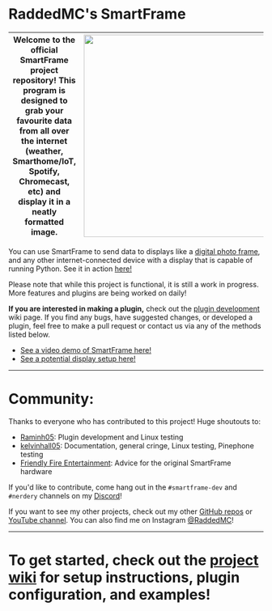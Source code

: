 # RaddedMC's SmartFrame



Welcome to the official SmartFrame project repository! This program is designed to grab your favourite data from all over the internet (weather, Smarthome/IoT, Spotify, Chromecast, etc) and display it in a neatly formatted image. | <img src="https://i.imgur.com/QwyHiOj.png" width ="400">
--- | ---

You can use SmartFrame to send data to displays like a [digital photo frame](https://youtu.be/YDr95xaEsK4), and any other internet-connected device with a display that is capable of running Python.
See it in action [here!](https://youtu.be/uRSf9xuUPog)

Please note that while this project is functional, it is still a work in progress. More features and plugins are being worked on daily!

**If you are interested in making a plugin,** check out the [plugin development](https://github.com/RaddedMC/SmartFrame/wiki/Plugin-development) wiki page. If you find any bugs, have suggested changes, or developed a plugin, feel free to make a pull request or contact us via any of the methods listed below.

* [See a video demo of SmartFrame here!](https://youtu.be/uRSf9xuUPog)
* [See a potential display setup here!](https://youtu.be/YDr95xaEsK4)

------------

# Community:

Thanks to everyone who has contributed to this project! Huge shoutouts to:

* [Raminh05](https://github.com/raminh05): Plugin development and Linux testing
* [kelvinhall05](https://github.com/kelvinhall05): Documentation, general cringe, Linux testing, Pinephone testing
* [Friendly Fire Entertainment](https://www.youtube.com/channel/UCrzKIt8myceV5tN7tgB3oYA): Advice for the original SmartFrame hardware

If you'd like to contribute, come hang out in the `#smartframe-dev` and `#nerdery` channels on my [Discord](https://discord.gg/9Ms4bFw)!

If you want to see my other projects, check out my other [GitHub repos](https://github.com/RaddedMC) or [YouTube channel](https://youtube.com/c/RaddedMC). You can also find me on Instagram [@RaddedMC](https://instagram.com/RaddedMC)!

------------

# To get started, check out the [project wiki](https://github.com/RaddedMC/SmartFrame/wiki) for setup instructions, plugin configuration, and examples!
